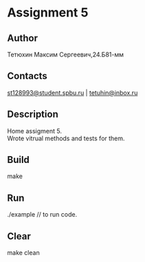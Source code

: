 # Assignment 5
## Author
Тетюхин Максим Сергеевич,24.Б81-мм
## Contacts
st128993@student.spbu.ru | tetuhin@inbox.ru
## Description
Home assigment 5.\
Wrote vitrual methods and tests for them.
## Build
make
## Run
./example // to run code.
## Clear
make clean
